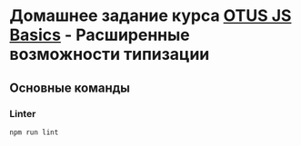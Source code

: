 # Домашнее задание курса [OTUS JS Basics](https://otus.ru/lessons/javascript-basic/) - Расширенные возможности типизации

## Основные команды

### Linter
```js
npm run lint
```

